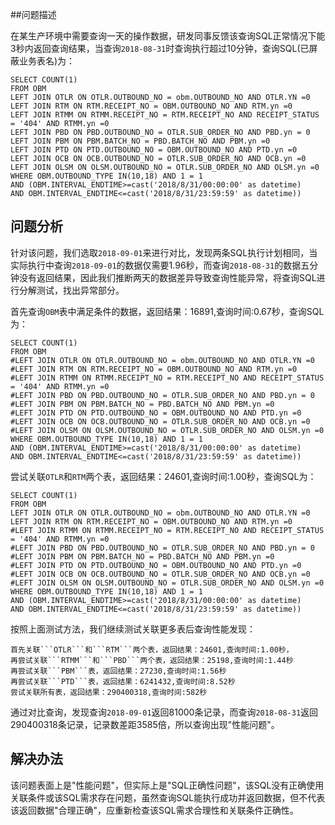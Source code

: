 ##问题描述

在某生产环境中需要查询一天的操作数据，研发同事反馈该查询SQL正常情况下能3秒内返回查询结果，当查询```2018-08-31```时查询执行超过10分钟，查询SQL(已屏蔽业务表名)为：

	SELECT COUNT(1)
	FROM OBM 
	LEFT JOIN OTLR ON OTLR.OUTBOUND_NO = obm.OUTBOUND_NO AND OTLR.YN =0 
	LEFT JOIN RTM ON RTM.RECEIPT_NO = OBM.OUTBOUND_NO AND RTM.yn =0 
	LEFT JOIN RTMM ON RTMM.RECEIPT_NO = RTM.RECEIPT_NO AND RECEIPT_STATUS = '404' AND RTMM.yn =0 
	LEFT JOIN PBD ON PBD.OUTBOUND_NO = OTLR.SUB_ORDER_NO AND PBD.yn = 0 
	LEFT JOIN PBM ON PBM.BATCH_NO = PBD.BATCH_NO AND PBM.yn =0 
	LEFT JOIN PTD ON PTD.OUTBOUND_NO = OBM.OUTBOUND_NO AND PTD.yn =0 
	LEFT JOIN OCB ON OCB.OUTBOUND_NO = OTLR.SUB_ORDER_NO AND OCB.yn =0 
	LEFT JOIN OLSM ON OLSM.OUTBOUND_NO = OTLR.SUB_ORDER_NO AND OLSM.yn =0 
	WHERE OBM.OUTBOUND_TYPE IN(10,18) AND 1 = 1
	AND (OBM.INTERVAL_ENDTIME>=cast('2018/8/31/00:00:00' as datetime)
	AND OBM.INTERVAL_ENDTIME<=cast('2018/8/31/23:59:59' as datetime)) 



## 问题分析

针对该问题，我们选取```2018-09-01```来进行对比，发现两条SQL执行计划相同，当实际执行中查询```2018-09-01```的数据仅需要1.96秒，而查询```2018-08-31```的数据五分钟没有返回结果，因此我们推断两天的数据差异导致查询性能异常，将查询SQL进行分解测试，找出异常部分。

首先查询```OBM```表中满足条件的数据，返回结果：16891,查询时间:0.67秒，查询SQL为：

	SELECT COUNT(1)
	FROM OBM 
	#LEFT JOIN OTLR ON OTLR.OUTBOUND_NO = obm.OUTBOUND_NO AND OTLR.YN =0 
	#LEFT JOIN RTM ON RTM.RECEIPT_NO = OBM.OUTBOUND_NO AND RTM.yn =0 
	#LEFT JOIN RTMM ON RTMM.RECEIPT_NO = RTM.RECEIPT_NO AND RECEIPT_STATUS = '404' AND RTMM.yn =0 
	#LEFT JOIN PBD ON PBD.OUTBOUND_NO = OTLR.SUB_ORDER_NO AND PBD.yn = 0 
	#LEFT JOIN PBM ON PBM.BATCH_NO = PBD.BATCH_NO AND PBM.yn =0 
	#LEFT JOIN PTD ON PTD.OUTBOUND_NO = OBM.OUTBOUND_NO AND PTD.yn =0 
	#LEFT JOIN OCB ON OCB.OUTBOUND_NO = OTLR.SUB_ORDER_NO AND OCB.yn =0 
	#LEFT JOIN OLSM ON OLSM.OUTBOUND_NO = OTLR.SUB_ORDER_NO AND OLSM.yn =0 
	WHERE OBM.OUTBOUND_TYPE IN(10,18) AND 1 = 1
	AND (OBM.INTERVAL_ENDTIME>=cast('2018/8/31/00:00:00' as datetime)
	AND OBM.INTERVAL_ENDTIME<=cast('2018/8/31/23:59:59' as datetime))

尝试关联```OTLR```和```RTM```两个表，返回结果：24601,查询时间:1.00秒，查询SQL为：

	SELECT COUNT(1)
	FROM OBM 
	LEFT JOIN OTLR ON OTLR.OUTBOUND_NO = obm.OUTBOUND_NO AND OTLR.YN =0 
	LEFT JOIN RTM ON RTM.RECEIPT_NO = OBM.OUTBOUND_NO AND RTM.yn =0 
	#LEFT JOIN RTMM ON RTMM.RECEIPT_NO = RTM.RECEIPT_NO AND RECEIPT_STATUS = '404' AND RTMM.yn =0 
	#LEFT JOIN PBD ON PBD.OUTBOUND_NO = OTLR.SUB_ORDER_NO AND PBD.yn = 0 
	#LEFT JOIN PBM ON PBM.BATCH_NO = PBD.BATCH_NO AND PBM.yn =0 
	#LEFT JOIN PTD ON PTD.OUTBOUND_NO = OBM.OUTBOUND_NO AND PTD.yn =0 
	#LEFT JOIN OCB ON OCB.OUTBOUND_NO = OTLR.SUB_ORDER_NO AND OCB.yn =0 
	#LEFT JOIN OLSM ON OLSM.OUTBOUND_NO = OTLR.SUB_ORDER_NO AND OLSM.yn =0 
	WHERE OBM.OUTBOUND_TYPE IN(10,18) AND 1 = 1
	AND (OBM.INTERVAL_ENDTIME>=cast('2018/8/31/00:00:00' as datetime)
	AND OBM.INTERVAL_ENDTIME<=cast('2018/8/31/23:59:59' as datetime)) 

按照上面测试方法，我们继续测试关联更多表后查询性能发现：

	首先关联```OTLR```和```RTM```两个表，返回结果：24601,查询时间:1.00秒，
	再尝试关联```RTMM```和```PBD```两个表，返回结果：25198,查询时间:1.44秒
	再尝试关联```PBM```表，返回结果：27230,查询时间:1.56秒
	再尝试关联```PTD```表，返回结果：6241432,查询时间:8.52秒
	尝试关联所有表，返回结果：290400318,查询时间:582秒

通过对比查询，发现查询```2018-09-01```返回81000条记录，而查询```2018-08-31```返回290400318条记录，记录数差距3585倍，所以查询出现"性能问题"。

## 解决办法

该问题表面上是"性能问题"，但实际上是"SQL正确性问题"，该SQL没有正确使用关联条件或该SQL需求存在问题，虽然查询SQL能执行成功并返回数据，但不代表该返回数据"合理正确"，应重新检查该SQL需求合理性和关联条件正确性。


